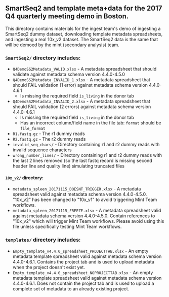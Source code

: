## SmartSeq2 and template meta+data for the 2017 Q4 quarterly meeting demo in Boston.

This directory contains materials for the ingest team's demo of ingesting a SmartSeq2 dummy dataset, downloading template metadata spreadsheets, and ingesting a real 10x_v2 dataset. The SmartSeq2 data is the same that will be demoed by the mint (secondary analysis) team.

### `SmartSeq2/` directory includes:

- `Q4DemoSS2Metadata_VALID.xlsx` - A metadata spreadsheet that should validate against metadata schema version 4.4.0-4.5.0
- `Q4DemoSS2Metadata_INVALID_1.xlsx` - A metadata spreadsheet that should FAIL validation (1 error) against metadata schema version 4.4.0-4.6.1
  - Is missing the required field `is_living` in the donor tab
- `Q4DemoSS2Metadata_INVALID_2.xlsx` - A metadata spreadsheet that should FAIL validation (2 errors) against metadata schema version 4.4.0-4.6.1
  - Is missing the required field `is_living` in the donor tab
  - Has an incorrect column/field name in the file tab: `format` should be `file_format`
- `R1.fastq.gz` - The r1 dummy reads
- `R2.fastq.gz` - The r2 dummy reads
- `invalid_seq_chars/` - Directory containing r1 and r2 dummy reads with invalid sequence characters
- `wrong_number_lines/` - Directory containing r1 and r2 dummy reads with the last 2 lines removed (so the last fastq record is missing second header line and quality line) simulating truncated files

#### `10x_v2/` directory:

- `metadata_spleen_20171115_DOESNT_TRIGGER.xlsx` - A metadata spreadsheet valid against metadata schema version 4.4.0-4.5.0. "10x_v2" has been changed to "10x_v1" to avoid triggering Mint Team workflows.
- `metadata_spleen_20171115_FREEZE.xlsx` - A metadata spreadsheet valid against metadata schema version 4.4.0-4.5.0. Contain references to "10x_v2" which will trigger Mint Team workflows. Please avoid using this file unless specifically testing Mint Team workflows.

### `templates/` directory includes:

- `Empty_template_v4.4.0_spreadsheet_PROJECTTAB.xlsx` - An empty metadata template spreadsheet valid against metadata schema version 4.4.0-4.6.1. Contains the project tab and is used to upload metadata when the project doesn't exist yet.
- `Empty_template_v4.4.0_spreadsheet_NOPROJECTTAB.xlsx` - An empty metadata template spreadsheet valid against metadata schema version 4.4.0-4.6.1. Does not contain the project tab and is used to upload a complete set of metadata to an already existing project.
